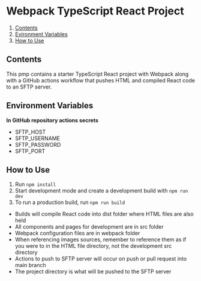# Webpack TypeScript React Project

1. [Contents](#contents)
2. [Evironment Variables](#evironment-variables)
3. [How to Use](#how-to-use)

## Contents

This pmp contains a starter TypeScript React project with Webpack along with a GitHub actions workflow that pushes HTML and compiled React code to an SFTP server.

## Environment Variables

**In GitHub repository actions secrets**
- SFTP_HOST
- SFTP_USERNAME
- SFTP_PASSWORD
- SFTP_PORT

## How to Use

1. Run ```npm install```
2. Start development mode and create a development build with ```npm run dev```
3. To run a production build, run ```npm run build```

- Builds will compile React code into dist folder where HTML files are also held
- All components and pages for development are in src folder
- Webpack configuration files are in webpack folder
- When referencing images sources, remember to reference them as if you were to in the HTML file directory, not the development src directory
- Actions to push to SFTP server will occur on push or pull request into main branch
- The project directory is what will be pushed to the SFTP server


